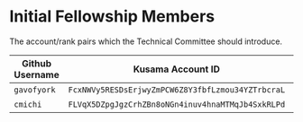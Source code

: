 # Initial Fellowship Members

The account/rank pairs which the Technical Committee should introduce.

| Github Username | Kusama Account ID | Rank |
| --- | --- | --- |
| `gavofyork` | `FcxNWVy5RESDsErjwyZmPCW6Z8Y3fbfLzmou34YZTrbcraL` | 7 |
| `cmichi` | `FLVqX5DZpgJgzCrhZBn8oNGn4inuv4hnaMTMqJb4SxkRLPd` | 4 |
